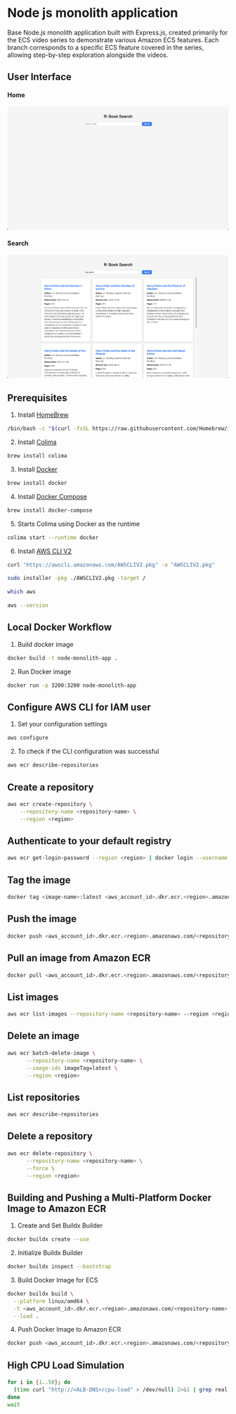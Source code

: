 # Node js monolith application
Base Node.js monolith application built with Express.js, created primarily for the ECS video series to demonstrate various Amazon ECS features. Each branch corresponds to a specific ECS feature covered in the series, allowing step-by-step exploration alongside the videos.

## User Interface
#### Home
![Home](./public/ss/home.png)
#### Search
![Search](./public/ss/search-result.png)

## Prerequisites 
1. Install [HomeBrew](https://brew.sh/)
```bash
/bin/bash -c "$(curl -fsSL https://raw.githubusercontent.com/Homebrew/install/HEAD/install.sh)"
```

2. Install [Colima](https://formulae.brew.sh/formula/colima)
```bash
brew install colima
```

3. Install [Docker](https://formulae.brew.sh/formula/docker)
```bash
brew install docker
```

4. Install [Docker Compose](https://formulae.brew.sh/formula/docker-compose)
```bash
brew install docker-compose
```

5. Starts Colima using Docker as the runtime
```bash
colima start --runtime docker
```

6. Install [AWS CLI V2](https://docs.aws.amazon.com/cli/latest/userguide/getting-started-install.html#getting-started-install-instructions)
```bash
curl "https://awscli.amazonaws.com/AWSCLIV2.pkg" -o "AWSCLIV2.pkg"
```
```bash
sudo installer -pkg ./AWSCLIV2.pkg -target /
```
```bash
which aws
```
```bash
aws --version
```

## Local Docker Workflow
1. Build docker image
```bash
docker build -t node-monolith-app .
```
2. Run Docker image
```bash
docker run -p 3200:3200 node-monolith-app
```

## Configure AWS CLI for IAM user
1. Set your configuration settings
```bash
aws configure
```
2. To check if the CLI configuration was successful
```bash
aws ecr describe-repositories
```

## Create a repository
```bash
aws ecr create-repository \
    --repository-name <repository-name> \
    --region <region>
```

## Authenticate to your default registry
```bash
aws ecr get-login-password --region <region> | docker login --username AWS --password-stdin <aws_account_id>.dkr.ecr.<region>.amazonaws.com
```

## Tag the image
```bash
docker tag <image-name>:latest <aws_account_id>.dkr.ecr.<region>.amazonaws.com/<repository-name>
```

## Push the image
```bash
docker push <aws_account_id>.dkr.ecr.<region>.amazonaws.com/<repository-name>:latest
```

## Pull an image from Amazon ECR
```bash
docker pull <aws_account_id>.dkr.ecr.<region>.amazonaws.com/<repository-name>:latest
```

## List images
```bash
aws ecr list-images --repository-name <repository-name> --region <region>
```

## Delete an image
```bash
aws ecr batch-delete-image \
      --repository-name <repository-name> \
      --image-ids imageTag=latest \
      --region <region>
```

## List repositories
```bash
aws ecr describe-repositories 
```

## Delete a repository
```bash
aws ecr delete-repository \
      --repository-name <repository-name> \
      --force \
      --region <region>
```

## Building and Pushing a Multi-Platform Docker Image to Amazon ECR
1. Create and Set Buildx Builder
```bash
docker buildx create --use
```

2. Initialize Buildx Builder
```bash
docker buildx inspect --bootstrap
```

3. Build Docker Image for ECS
```bash
docker buildx build \
  --platform linux/amd64 \
  -t <aws_account_id>.dkr.ecr.<region>.amazonaws.com/<repository-name>:latest \
  --load .
```

4. Push Docker Image to Amazon ECR
```bash
docker push <aws_account_id>.dkr.ecr.<region>.amazonaws.com/<repository-name>:latest
```

## High CPU Load Simulation
```bash
for i in {1..50}; do
  (time curl "http://<ALB-DNS>/cpu-load" > /dev/null) 2>&1 | grep real &
done
wait
```